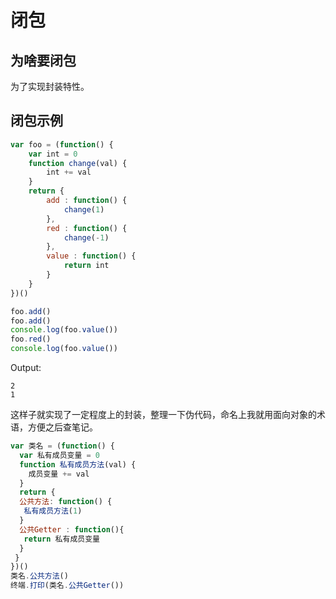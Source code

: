 # 闭包

## 为啥要闭包

为了实现封装特性。

## 闭包示例

```js
var foo = (function() {
    var int = 0
    function change(val) {
        int += val
    }
    return {
        add : function() {
            change(1)
        },
        red : function() {
            change(-1)
        },
        value : function() {
            return int
        }
    }
})()

foo.add()
foo.add()
console.log(foo.value())
foo.red()
console.log(foo.value())
```

Output:

```text
2
1
```

这样子就实现了一定程度上的封装，整理一下伪代码，命名上我就用面向对象的术语，方便之后查笔记。

```js
var 类名 = (function() {
  var 私有成员变量 = 0
  function 私有成员方法(val) {
    成员变量 += val
  }
  return {
  公共方法: function() {
   私有成员方法(1)
  }
  公共Getter : function(){
   return 私有成员变量
  }
 }
})()
类名.公共方法()
终端.打印(类名.公共Getter())
```
